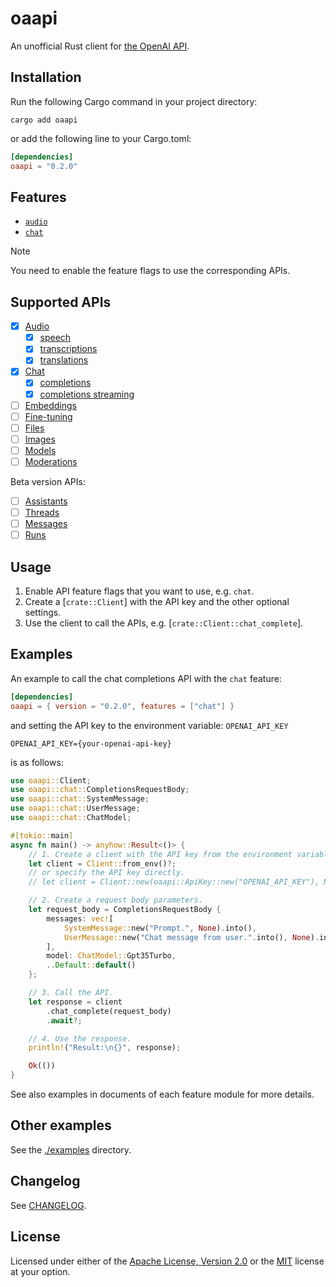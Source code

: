 # oaapi

An unofficial Rust client for [the OpenAI API](https://platform.openai.com/docs/api-reference).

## Installation

Run the following Cargo command in your project directory:

```shell
cargo add oaapi
```

or add the following line to your Cargo.toml:

```toml
[dependencies]
oaapi = "0.2.0"
```

## Features

- [`audio`](/src/audio.rs)
- [`chat`](/src/chat.rs)

> [!NOTE]
> You need to enable the feature flags to use the corresponding APIs.

## Supported APIs

- [x] [Audio](https://platform.openai.com/docs/api-reference/audio)
    - [x] [speech](https://platform.openai.com/docs/api-reference/audio/createSpeech)
    - [x] [transcriptions](https://platform.openai.com/docs/api-reference/audio/createTranscription)
    - [x] [translations](https://platform.openai.com/docs/api-reference/audio/createTranslation)
- [x] [Chat](https://platform.openai.com/docs/api-reference/chat)
    - [x] [completions](https://platform.openai.com/docs/api-reference/chat/create)
    - [x] [completions streaming](https://platform.openai.com/docs/api-reference/chat/create)
- [ ] [Embeddings](https://platform.openai.com/docs/api-reference/embeddings)
- [ ] [Fine-tuning](https://platform.openai.com/docs/api-reference/fine-tuning)
- [ ] [Files](https://platform.openai.com/docs/api-reference/files)
- [ ] [Images](https://platform.openai.com/docs/api-reference/images)
- [ ] [Models](https://platform.openai.com/docs/api-reference/models)
- [ ] [Moderations](https://platform.openai.com/docs/api-reference/moderations)

Beta version APIs:

- [ ] [Assistants](https://platform.openai.com/docs/api-reference/assistants)
- [ ] [Threads](https://platform.openai.com/docs/api-reference/threads)
- [ ] [Messages](https://platform.openai.com/docs/api-reference/messages)
- [ ] [Runs](https://platform.openai.com/docs/api-reference/runs)

## Usage

1. Enable API feature flags that you want to use, e.g. `chat`.
2. Create a [`crate::Client`] with the API key and the other optional settings.
3. Use the client to call the APIs, e.g. [`crate::Client::chat_complete`].

## Examples

An example to call the chat completions API with the `chat` feature:

```toml
[dependencies]
oaapi = { version = "0.2.0", features = ["chat"] }
```

and setting the API key to the environment variable: `OPENAI_API_KEY`

```env
OPENAI_API_KEY={your-openai-api-key}
```

is as follows:

```rust
use oaapi::Client;
use oaapi::chat::CompletionsRequestBody;
use oaapi::chat::SystemMessage;
use oaapi::chat::UserMessage;
use oaapi::chat::ChatModel;

#[tokio::main]
async fn main() -> anyhow::Result<()> {
    // 1. Create a client with the API key from the environment variable: "OPENAI_API_KEY"
    let client = Client::from_env()?;
    // or specify the API key directly.
    // let client = Client::new(oaapi::ApiKey::new("OPENAI_API_KEY"), None, None);

    // 2. Create a request body parameters.
    let request_body = CompletionsRequestBody {
        messages: vec![
            SystemMessage::new("Prompt.", None).into(),
            UserMessage::new("Chat message from user.".into(), None).into(),
        ],
        model: ChatModel::Gpt35Turbo,
        ..Default::default()
    };

    // 3. Call the API.
    let response = client
        .chat_complete(request_body)
        .await?;

    // 4. Use the response.
    println!("Result:\n{}", response);

    Ok(())
}
```

See also examples in documents of each feature module for more details.

## Other examples

See the [./examples](./examples) directory.

## Changelog

See [CHANGELOG](./CHANGELOG.md).

## License

Licensed under either of the [Apache License, Version 2.0](./LICENSE-APACHE) or the [MIT](./LICENSE-MIT) license at your
option.
